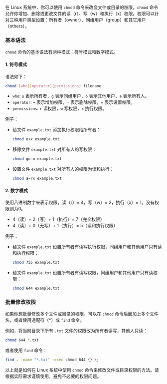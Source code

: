 在 Linux 系统中，你可以使用 `chmod` 命令来改变文件或目录的权限。`chmod` 命令允许你增加、删除或更改文件的读（r）、写（w）和执行（x）权限。权限可以针对三种用户类型设置：所有者（owner）、同组用户（group）和其它用户（others）。

### 基本语法

`chmod` 命令的基本语法有两种模式：符号模式和数字模式。

#### 1. **符号模式**

语法如下：

```bash
chmod [who][operator][permissions] filename
```

- `who`: `u` 表示所有者，`g` 表示同组用户，`o` 表示其他用户，`a` 表示所有人。
- `operator`: `+` 表示增加权限，`-` 表示删除权限，`=` 表示设置权限。
- `permissions`: `r` 读权限，`w` 写权限，`x` 执行权限。

例子：

- 给文件 `example.txt` 添加执行权限给所有者：
  ```bash
  chmod u+x example.txt
  ```

- 移除文件 `example.txt` 对所有人的写权限：
  ```bash
  chmod go-w example.txt
  ```

- 设置文件 `example.txt` 对所有人的权限为读和执行：
  ```bash
  chmod a=rx example.txt
  ```

#### 2. **数字模式**

使用八进制数字来表示权限。读（r）= 4，写（w）= 2，执行（x）= 1。没有权限则为0。

- 4（读）+ 2（写）+ 1（执行）= 7（完全权限）
- 4（读）+ 0（无写）+ 1（执行）= 5（读和执行权限）

例子：

- 给文件 `example.txt` 设置所有者有读写执行权限，同组用户和其他用户只有读和执行权限：
  ```bash
  chmod 755 example.txt
  ```

- 给文件 `example.txt` 设置所有者有读写权限，同组用户和其他用户只有读权限：
  ```bash
  chmod 644 example.txt
  ```

### 批量修改权限

如果你想批量修改多个文件或目录的权限，可以在 `chmod` 命令后面加上多个文件名，或者使用通配符（*）或 `find` 命令。

例如，将当前目录下所有 `.txt` 文件的权限改为所有者读写，其他人只读：

```bash
chmod 644 *.txt
```

或者使用 `find` 命令：

```bash
find . -name "*.txt" -exec chmod 644 {} \;
```

以上就是如何在 Linux 系统中使用 `chmod` 命令来修改文件或目录权限的方法。请根据实际需求谨慎使用，避免不必要的权限问题。